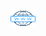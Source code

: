 <!-- [![Hits](https://hits.seeyoufarm.com/api/count/incr/badge.svg?url=https%3A%2F%2Fgithub.com%2Fgjbae1212%2Fhit-counter&count_bg=%23000000&title_bg=%23606EAA&icon=&icon_color=%23B61414&title=Visitors+%F0%9F%91%80+&edge_flat=false)](https://hits.seeyoufarm.com) -->
<!--  ![](https://komarev.com/ghpvc/?username=Ahmed-Arafat10&color=blue) -->

<!-- 		<img src="https://aktive.tk/egypt/ahmed-arafat10?color=red" alt="Most Active Users" target="_blank" height=25px, width=250px/>  -->


[//]: # ([![Twitter Follow]&#40;https://img.shields.io/twitter/follow/codeSTACKr?color=1DA1F2&logo=twitter&style=for-the-badge&#41;]&#40;https://twitter.com/intent/follow?original_referer=https%3A%2F%2Fgithub.com%2FcodeSTACKr&screen_name=codeSTACKr&#41;)

<!-- ## I'm A Software Engineer | Back-End Developer | Competitive Programmer | Teaching Assistant ! -->

<!-- - 🔭 I just launched my first course: [Become A VS Code SuperHero!][course]! -->

<!-- - 👯 I’m looking to collaborate with other content creators -->
<!-- - 🥅 2020 Goals: Contribute more to Open Source projects -->
<!-- - ⚡ Fun fact: I love to draw and play guitar / drums -->

<a href="https://youtube.com/channel/UCqXUeSCLARmWOJEBUBPVNIg"
target="blank"><img align="center"
src="Pics/porfolio.png"
alt="https://youtube.com/channel/ucqxuesclarmwojebubpvnig"
height="30" width="40" /></a>



<!-- [![Top Langs](https://github-readme-stats.vercel.app/api/top-langs/?username=Ahmed-Arafat10&exclude_repo=Smartys-Android-App-Csharp&langs_count=10&layout=compact&hide=ASP.NET&theme=react)](https://github.com/anuraghazra/github-readme-stats)

[![Anurag's GitHub stats](https://github-readme-stats.vercel.app/api?username=Ahmed-Arafat10&show_icons=true&theme=react)](https://github.com/anuraghazra/github-readme-stats) 

<!-- >**_Enjoy The Little Detours To The Fullest .. Because That's Where You'll Find The Things More Important Than What You Want | Ging Freecss_**-->
